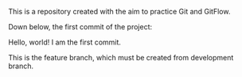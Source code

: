 This is a repository created with the aim to practice Git and GitFlow. 

Down below, the first commit of the project:

Hello, world! I am the first commit.

This is the feature branch, which must be created from development branch.